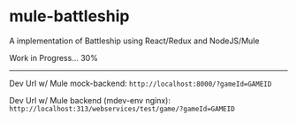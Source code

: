 # mule-battleship

A implementation of Battleship using React/Redux and NodeJS/Mule

Work in Progress... 30%


----------
Dev Url w/ Mule mock-backend: `http://localhost:8000/?gameId=GAMEID`

Dev Url w/ Mule backend (mdev-env nginx): `http://localhost:313/webservices/test/game/?gameId=GAMEID`
